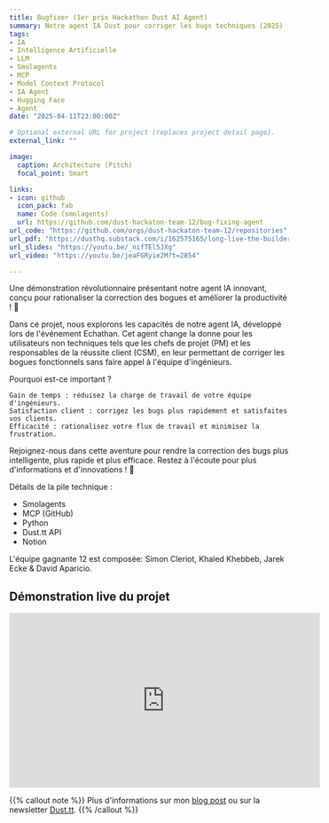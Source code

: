 ```yaml
---
title: Bugfixer (1er prix Hackathon Dust AI Agent)
summary: Notre agent IA Dust pour corriger les bugs techniques (2025)
tags:
- IA
- Intelligence Artificielle
- LLM
- Smolagents
- MCP
- Model Context Protocol
- IA Agent
- Hugging Face
- Agent
date: "2025-04-11T23:00:00Z"

# Optional external URL for project (replaces project detail page).
external_link: ""

image:
  caption: Architecture (Pitch)
  focal_point: Smart

links:
- icon: github
  icon_pack: fab
  name: Code (smolagents)
  url: https://github.com/dust-hackaton-team-12/bug-fixing-agent
url_code: "https://github.com/orgs/dust-hackaton-team-12/repositories"
url_pdf: "https://dusthq.substack.com/i/162575165/long-live-the-builders-ai-agents-hackathon-winners"
url_slides: "https://youtu.be/_nifTEl5JXg"
url_video: "https://youtu.be/jeaFGRyie2M?t=2854"

---
```


Une démonstration révolutionnaire présentant notre agent IA innovant, conçu pour rationaliser la correction des bogues et améliorer la productivité ! 🚀

Dans ce projet, nous explorons les capacités de notre agent IA, développé lors de l'événement Echathan. Cet agent change la donne pour les utilisateurs non techniques tels que les chefs de projet (PM) et les responsables de la réussite client (CSM), en leur permettant de corriger les bogues fonctionnels sans faire appel à l'équipe d'ingénieurs.

Pourquoi est-ce important ?

    Gain de temps : réduisez la charge de travail de votre équipe d'ingénieurs.
    Satisfaction client : corrigez les bugs plus rapidement et satisfaites vos clients.
    Efficacité : rationalisez votre flux de travail et minimisez la frustration.

Rejoignez-nous dans cette aventure pour rendre la correction des bugs plus intelligente, plus rapide et plus efficace. Restez à l'écoute pour plus d'informations et d'innovations ! 🌟

Détails de la pile technique :
* Smolagents
* MCP (GitHub)
* Python
* Dust.tt API
* Notion

L'équipe gagnante 12 est composée: Simon Cleriot, Khaled Khebbeb, Jarek Ecke & David Aparicio.

## Démonstration live du projet

<iframe width="560" height="315" src="https://www.youtube-nocookie.com/embed/_nifTEl5JXg" title="YouTube video player" frameborder="0" allow="accelerometer; autoplay; clipboard-write; encrypted-media; gyroscope; picture-in-picture" allowfullscreen></iframe>

{{% callout note %}}
Plus d'informations sur mon [blog post](/fr/post/dust_hackathon2025/) ou sur la newsletter [Dust.tt](https://dusthq.substack.com/i/162575165/long-live-the-builders-ai-agents-hackathon-winners).
{{% /callout %}}